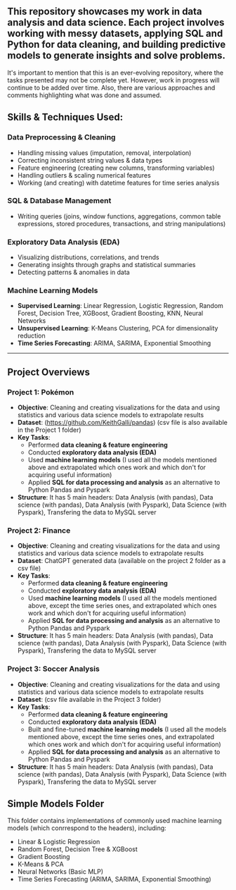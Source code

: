 This repository showcases my work in data analysis and data science. Each project involves working with messy datasets, applying SQL and Python for data cleaning, and building predictive models to generate insights and solve problems.
---

It's important to mention that this is an ever-evolving repository, where the tasks presented may not be complete yet. However, work in progress will continue to be added over time. 
Also, there are various approaches and comments highlighting what was done and assumed.

## Skills & Techniques Used:

### **Data Preprocessing & Cleaning**
- Handling missing values (imputation, removal, interpolation)  
- Correcting inconsistent string values & data types  
- Feature engineering (creating new columns, transforming variables)  
- Handling outliers & scaling numerical features  
- Working (and creating) with datetime features for time series analysis  

### **SQL & Database Management**
- Writing queries (joins, window functions, aggregations, common table expressions, stored procedures, transactions, and string manipulations) 

### **Exploratory Data Analysis (EDA)**
- Visualizing distributions, correlations, and trends  
- Generating insights through graphs and statistical summaries  
- Detecting patterns & anomalies in data  

### **Machine Learning Models**
- **Supervised Learning**: Linear Regression, Logistic Regression, Random Forest, Decision Tree, XGBoost, Gradient Boosting, KNN, Neural Networks  
- **Unsupervised Learning**: K-Means Clustering, PCA for dimensionality reduction  
- **Time Series Forecasting**: ARIMA, SARIMA, Exponential Smoothing 

---

##  Project Overviews

### **Project 1: Pokémon**
- **Objective**: Cleaning and creating visualizations for the data and using statistics and various data science models to extrapolate results
- **Dataset**: (https://github.com/KeithGalli/pandas) (csv file is also available in the Project 1 folder)
- **Key Tasks**: 
  - Performed **data cleaning & feature engineering**
  - Conducted **exploratory data analysis (EDA)**
  - Used **machine learning models** (I used all the models mentioned above and extrapolated which ones work and which don't for acquiring useful information)
  - Applied **SQL for data processing and analysis** as an alternative to Python Pandas and Pyspark
- **Structure**: It has 5 main headers: Data Analysis (with pandas), Data science (with pandas), Data Analysis (with Pyspark), Data Science (with Pyspark), Transfering the data to MySQL server


### **Project 2: Finance**
- **Objective**: Cleaning and creating visualizations for the data and using statistics and various data science models to extrapolate results
- **Dataset**: ChatGPT generated data (available on the project 2 folder as a csv file)
- **Key Tasks**: 
  - Performed **data cleaning & feature engineering**
  - Conducted **exploratory data analysis (EDA)**
  - Used **machine learning models** (I used all the models mentioned above, except the time series ones, and extrapolated which ones work and which don't for acquiring useful information)
  - Applied **SQL for data processing and analysis** as an alternative to Python Pandas and Pyspark
- **Structure**: It has 5 main headers: Data Analysis (with pandas), Data science (with pandas), Data Analysis (with Pyspark), Data Science (with Pyspark), Transfering the data to MySQL server


### **Project 3: Soccer Analysis**
- **Objective**: Cleaning and creating visualizations for the data and using statistics and various data science models to extrapolate results
- **Dataset**: (csv file available in the Project 3 folder)
- **Key Tasks**: 
  - Performed **data cleaning & feature engineering**
  - Conducted **exploratory data analysis (EDA)**
  - Built and fine-tuned **machine learning models** (I used all the models mentioned above, except the time series ones,  and extrapolated which ones work and which don't for acquiring useful information)
  - Applied **SQL for data processing and analysis** as an alternative to Python Pandas and Pyspark
- **Structure**: It has 5 main headers: Data Analysis (with pandas), Data science (with pandas), Data Analysis (with Pyspark), Data Science (with Pyspark), Transfering the data to MySQL server

## Simple Models Folder
This folder contains implementations of commonly used machine learning models (which conrrespond to the headers), including:
- Linear & Logistic Regression
- Random Forest, Decision Tree & XGBoost
- Gradient Boosting
- K-Means & PCA
- Neural Networks (Basic MLP)
- Time Series Forecasting (ARIMA, SARIMA, Exponential Smoothing)
  

